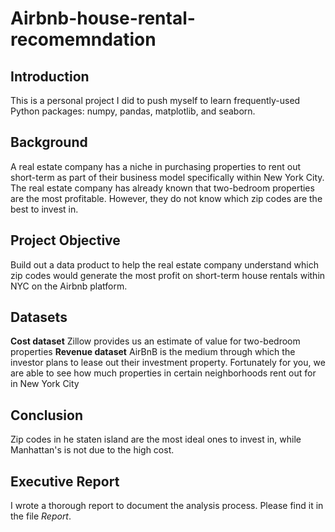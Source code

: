 # Airbnb-house-rental-recomemndation

## Introduction
This is a personal project I did to push myself to learn frequently-used Python packages: numpy, pandas, matplotlib, and seaborn.

## Background
A real estate company has a niche in purchasing properties to rent out short-term as part of their business model specifically within New York City.  
The real estate company has already known that two-bedroom properties are the most profitable. 
However, they do not know which zip codes are the best to invest in. 

## Project Objective
Build out a data product to help the real estate company understand which zip codes would generate the most profit on short-term house rentals within NYC on the Airbnb platform.
  

## Datasets
**Cost dataset** Zillow provides us an estimate of value for two-bedroom properties
**Revenue dataset** AirBnB is the medium through which the investor plans to lease out their investment property. Fortunately for you, we are able to see how much properties in certain neighborhoods rent out for in New York City

## Conclusion
Zip codes in he staten island are the most ideal ones to invest in, while Manhattan's is not due to the high cost. 

## Executive Report
I wrote a thorough report to document the analysis process. Please find it in the file *Report*.
